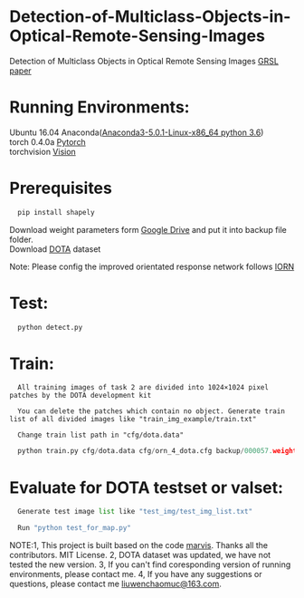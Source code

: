 # Detection-of-Multiclass-Objects-in-Optical-Remote-Sensing-Images
Detection of Multiclass Objects in Optical Remote Sensing Images [GRSL paper](https://ieeexplore.ieee.org/document/8573851)  
# Running Environments:
Ubuntu 16.04
Anaconda([Anaconda3-5.0.1-Linux-x86_64 python 3.6](https://www.anaconda.com/download/#linux))   
torch 0.4.0a  [Pytorch](https://github.com/pytorch/pytorch#from-source)  
torchvision [Vision](https://github.com/pytorch/vision)
  
  
# Prerequisites
```python
  pip install shapely  
``` 
Download weight parameters form [Google Drive](https://drive.google.com/file/d/1pvsVnxh4fqhkiInegHLlqunLvCHJENz8/view?usp=sharing) and put it into backup file folder.  
Download [DOTA](https://captain-whu.github.io/DOTA/index.html) dataset  
  
Note: Please config the improved orientated response network follows [IORN](https://github.com/wdczs/ImprovedORN)

# Test:  
```python
  python detect.py  
```
# Train:  

```
  All training images of task 2 are divided into 1024×1024 pixel patches by the DOTA development kit  
```
```
  You can delete the patches which contain no object. Generate train list of all divided images like "train_img_example/train.txt"   
```
```
  Change train list path in "cfg/dota.data"  
```
```python
  python train.py cfg/dota.data cfg/orn_4_dota.cfg backup/000057.weights  
```

# Evaluate for DOTA testset or valset:  
```python
  Generate test image list like "test_img/test_img_list.txt"  
```
```python
  Run "python test_for_map.py"
```

NOTE:1, This project is built based on the code [marvis](https://github.com/marvis/pytorch-yolo2). Thanks all the contributors. MIT License. 2, DOTA dataset was updated, we have not tested the new version. 3, If you can't find coresponding version of running environments, please contact me. 4, If you have any suggestions or questions, please contact me liuwenchaomuc@163.com.
